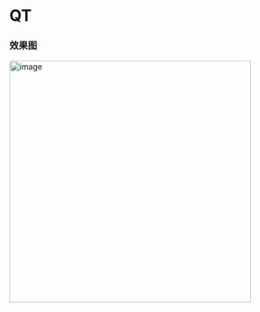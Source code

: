 # QT
### 效果图
<img width="429" alt="image" src="https://github.com/user-attachments/assets/7520d4ca-9155-4f78-80e6-7a93f765698c">

